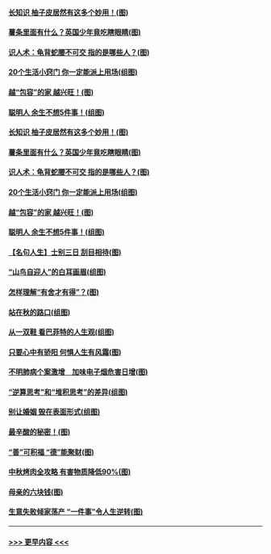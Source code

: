#### [长知识 柚子皮居然有这多个妙用！(图)](../pages/p8/907425.md?t=09170555) 
#### [薯条里面有什么？英国少年竟吃瞎眼睛(图)](../pages/p8/907381.md?t=09170555) 
#### [识人术：龟背蛇腰不可交 指的是哪些人？(图)](../pages/p8/907503.md?t=09170555) 
#### [20个生活小窍门 你一定能派上用场(组图)](../pages/p8/907510.md?t=09170555) 
#### [越“包容”的家 越兴旺！(图)](../pages/p8/907328.md?t=09170555) 
#### [聪明人 余生不想5件事！(组图)](../pages/p8/907364.md?t=09170555) 
#### [长知识 柚子皮居然有这多个妙用！(图)](../pages/p8/907425.md?t=09170555) 
#### [薯条里面有什么？英国少年竟吃瞎眼睛(图)](../pages/p8/907381.md?t=09170555) 
#### [识人术：龟背蛇腰不可交 指的是哪些人？(图)](../pages/p8/907503.md?t=09170555) 
#### [20个生活小窍门 你一定能派上用场(组图)](../pages/p8/907510.md?t=09170555) 
#### [越“包容”的家 越兴旺！(图)](../pages/p8/907328.md?t=09170555) 
#### [聪明人 余生不想5件事！(组图)](../pages/p8/907364.md?t=09170555) 
#### [【名句人生】士别三日 刮目相待(图)](../pages/p8/906988.md?t=09170555) 
#### [“山鸟自迎人”的白耳画眉(组图)](../pages/p8/907332.md?t=09170555) 
#### [怎样理解“有舍才有得”？(图)](../pages/p8/906872.md?t=09170555) 
#### [站在秋的路口(组图)](../pages/p8/906914.md?t=09170555) 
#### [从一双鞋 看巴菲特的人生观(组图)](../pages/p8/907311.md?t=09170555) 
#### [只要心中有骄阳 何惧人生有风霜(图)](../pages/p8/907320.md?t=09170555) 
#### [不明肺病个案激增　加味电子烟危害日增(图)](../pages/p8/907307.md?t=09170555) 
#### [“逆算思考”和“堆积思考”的差异(组图)](../pages/p8/907229.md?t=09170555) 
#### [别让婚姻 毁在表面形式(组图)](../pages/p8/907118.md?t=09170555) 
#### [最辛酸的秘密！(图)](../pages/p8/906327.md?t=09170555) 
#### [“善”可积福 “德”能聚财(图)](../pages/p8/906906.md?t=09170555) 
#### [中秋烤肉全攻略 有害物质降低90%(图)](../pages/p8/907227.md?t=09170555) 
#### [母亲的六块钱(图)](../pages/p8/907107.md?t=09170555) 
#### [生意失败倾家荡产 “一件事”令人生逆转(图)](../pages/p8/907101.md?t=09170555) 

----
#### [ >>> 更早内容 <<< ](../indexes/p8-earlier.md)
